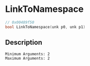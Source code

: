 # LinkToNamespace
```c
// 0x00489f50
bool LinkToNamespace(unk p0, unk p1)
```
## Description
```
Minimum Arguments: 2
Maximum Arguments: 2
```
